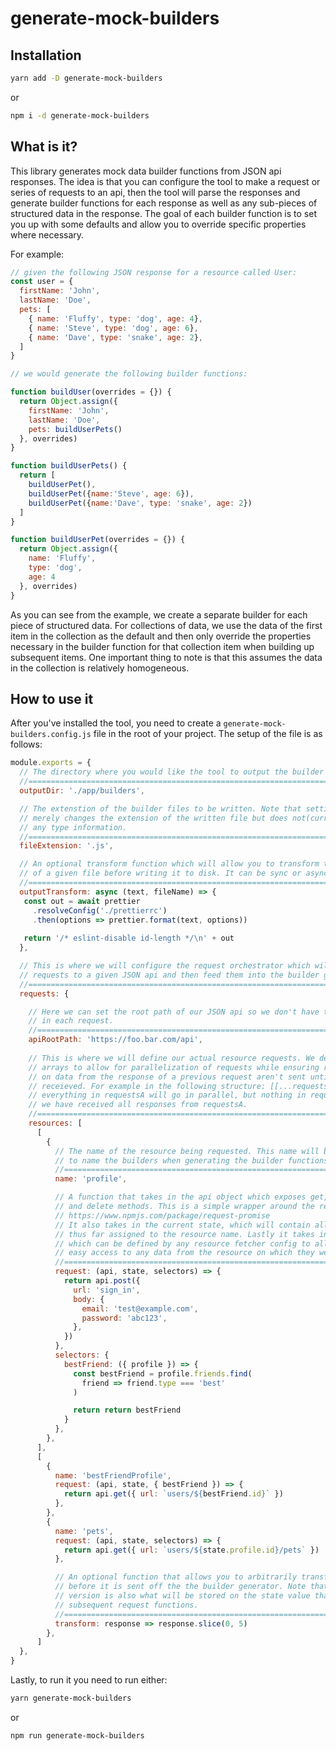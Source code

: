 # generate-mock-builders

## Installation

```bash
yarn add -D generate-mock-builders
```

or

``` bash
npm i -d generate-mock-builders
```

## What is it?
This library generates mock data builder functions from JSON api responses. The idea is that you can configure the tool to make a request or series of requests to an api, then the tool will parse the responses and generate builder functions for each response as well as any sub-pieces of structured data in the response. The goal of each builder function is to set you up with some defaults and allow you to override specific properties where necessary.

For example:

```javascript
// given the following JSON response for a resource called User:
const user = {
  firstName: 'John',
  lastName: 'Doe',
  pets: [
    { name: 'Fluffy', type: 'dog', age: 4},
    { name: 'Steve', type: 'dog', age: 6},
    { name: 'Dave', type: 'snake', age: 2},
  ]
}

// we would generate the following builder functions:

function buildUser(overrides = {}) {
  return Object.assign({
    firstName: 'John',
    lastName: 'Doe',
    pets: buildUserPets()
  }, overrides)
}

function buildUserPets() {
  return [
    buildUserPet(), 
    buildUserPet({name:'Steve', age: 6}),
    buildUserPet({name:'Dave', type: 'snake', age: 2})
  ]
}

function buildUserPet(overrides = {}) {
  return Object.assign({ 
    name: 'Fluffy', 
    type: 'dog', 
    age: 4
  }, overrides)
}
```

As you can see from the example, we create a separate builder for each piece of structured data. For collections of data, we use the data of the first item in the collection as the default and then only override the properties necessary in the builder function for that collection item when building up subsequent items. One important thing to note is that this assumes the data in the collection is relatively homogeneous.

## How to use it

After you've installed the tool, you need to create a `generate-mock-builders.config.js` file in the root of your project. The setup of the file is as follows:

```javascript
module.exports = {
  // The directory where you would like the tool to output the builder files to
  //===========================================================================
  outputDir: './app/builders', 

  // The extenstion of the builder files to be written. Note that setting it to '.ts'
  // merely changes the extension of the written file but does not(currently) generate
  // any type information.
  //===========================================================================
  fileExtension: '.js',

  // An optional transform function which will allow you to transform the output
  // of a given file before writing it to disk. It can be sync or async.
  //===========================================================================
  outputTransform: async (text, fileName) => {
   const out = await prettier
     .resolveConfig('./prettierrc')
     .then(options => prettier.format(text, options))
  
   return '/* eslint-disable id-length */\n' + out
  },

  // This is where we will configure the request orchestrator which will make
  // requests to a given JSON api and then feed them into the builder generator.
  //===========================================================================
  requests: {

    // Here we can set the root path of our JSON api so we don't have to repeat it
    // in each request.
    //===========================================================================
    apiRootPath: 'https://foo.bar.com/api',
    
    // This is where we will define our actual resource requests. We define this as an array of
    // arrays to allow for parallelization of requests while ensuring requests that depend
    // on data from the response of a previous request aren't sent until that response has been
    // receieved. For example in the following structure: [[...requestsA], [...requestsB]],
    // everything in requestsA will go in parallel, but nothing in requestsB will fire until
    // we have received all responses from requestsA.
    //===========================================================================
    resources: [
      [
        {
          // The name of the resource being requested. This name will be used
          // to name the builders when generating the builder functions.
          //=================================================================
          name: 'profile',

          // A function that takes in the api object which exposes get, post, put, patch,
          // and delete methods. This is a simple wrapper around the request-promise package
          // https://www.npmjs.com/package/request-promise
          // It also takes in the current state, which will contain all of the response data
          // thus far assigned to the resource name. Lastly it takes in any selectors defined
          // which can be defined by any resource fetcher config to allow subsequent functions
          // easy access to any data from the resource on which they were defined.
          //=================================================================
          request: (api, state, selectors) => {
            return api.post({
              url: 'sign_in',
              body: {
                email: 'test@example.com',
                password: 'abc123',
              },
            })
          },
          selectors: {
            bestFriend: ({ profile }) => {
              const bestFriend = profile.friends.find(
                friend => friend.type === 'best'
              )

              return return bestFriend
            }
          },
        },
      ],
      [
        {
          name: 'bestFriendProfile',
          request: (api, state, { bestFriend }) => {
            return api.get({ url: `users/${bestFriend.id}` })
          },
        },
        {
          name: 'pets',
          request: (api, state, selectors) => {
            return api.get({ url: `users/${state.profile.id}/pets` })
          },

          // An optional function that allows you to arbitrarily transform a response
          // before it is sent off the the builder generator. Note that the transformed
          // version is also what will be stored on the state value that is passed into
          // subsequent request functions.
          //=================================================================
          transform: response => response.slice(0, 5)
        },
      ]
  },
}
```

Lastly, to run it you need to run either:
```bash
yarn generate-mock-builders
``` 
or 

```bash
npm run generate-mock-builders
```